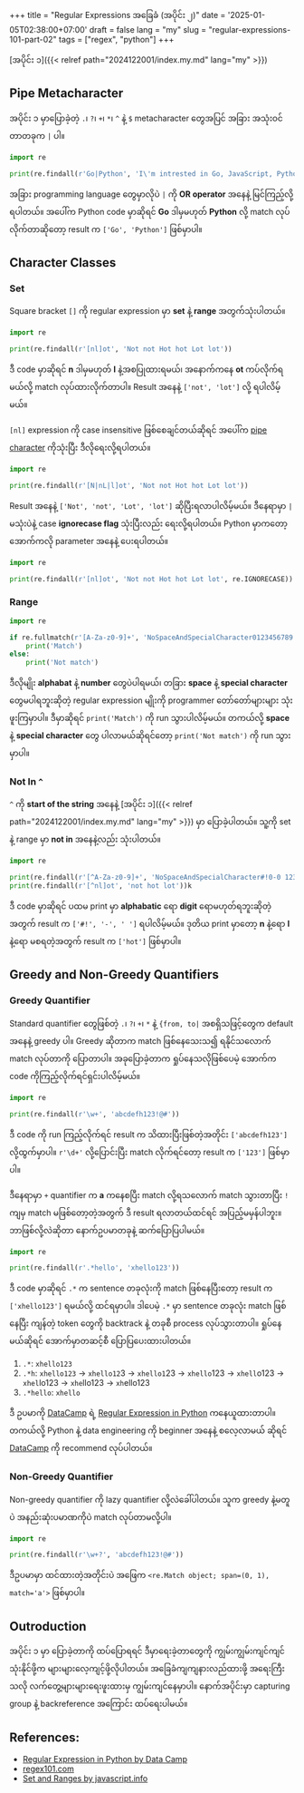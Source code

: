 +++
title = "Regular Expressions အခြေခံ (အပိုင်း ၂)"
date = '2025-01-05T02:38:00+07:00'
draft = false
lang = "my"
slug = "regular-expressions-101-part-02"
tags = ["regex", "python"]
+++

[အပိုင်း ၁]({{< relref path="2024122001/index.my.md" lang="my" >}})

## Pipe Metacharacter
အပိုင်း ၁ မှာပြောခဲ့တဲ့ `.`၊ `?`၊ `+`၊ `*`၊ `^` နဲ့ `$` metacharacter တွေအပြင် အခြား အသုံးဝင်တာတခုက `|` ပါ။
```python
import re

print(re.findall(r'Go|Python', 'I\'m intrested in Go, JavaScript, Python, and SQL'))
```
အခြား programming language တွေမှာလိုပဲ `|` ကို **OR operator** အနေနဲ့ မြင်ကြည့်လို့ရပါတယ်။ အပေါ်က Python code မှာဆိုရင် **Go** ဒါမှမဟုတ် **Python** လို့ match လုပ်လိုက်တာဆိုတော့ result က `['Go', 'Python']` ဖြစ်မှာပါ။

## Character Classes
### Set
Square bracket `[]` ကို regular expression မှာ **set** နဲ့ **range** အတွက်သုံးပါတယ်။
```python
import re

print(re.findall(r'[nl]ot', 'Not not Hot hot Lot lot'))
```
ဒီ code မှာဆိုရင် **n** ဒါမှမဟုတ် **l** နဲ့အစပြုထားရမယ်၊ အနောက်ကနေ **ot** ကပ်လိုက်ရမယ်လို့ match လုပ်ထားလိုက်တာပါ။ Result အနေနဲ့ `['not', 'lot']` လို့ ရပါလိမ့်မယ်။

`[nl]` expression ကို case insensitive ဖြစ်စေချင်တယ်ဆိုရင် အပေါ်က [pipe character](#pipe-metacharacter) ကိုသုံးပြီး ဒီလိုရေးလို့ရပါတယ်။
```python
import re

print(re.findall(r'[N|nL|l]ot', 'Not not Hot hot Lot lot'))
```
Result အနေနဲ့ `['Not', 'not', 'Lot', 'lot']` ဆိုပြီးရလာပါလိမ့်မယ်။ ဒီနေရာမှာ `|` မသုံးပဲနဲ့ case **ignorecase flag** သုံးပြီးလည်း ရေးလို့ရပါတယ်။ Python မှာကတော့ အောက်ကလို parameter အနေနဲ့ ပေးရပါတယ်။
```python
import re

print(re.findall(r'[nl]ot', 'Not not Hot hot Lot lot', re.IGNORECASE))
```

### Range
```python
import re

if re.fullmatch(r'[A-Za-z0-9]+', 'NoSpaceAndSpecialCharacter0123456789'):
    print('Match')
else:
    print('Not match')
```
ဒီလိုမျိုး **alphabat** နဲ့ **number** တွေပဲပါရမယ်၊ တခြား **space** နဲ့ **special character** တွေမပါရဘူးဆိုတဲ့ regular expression မျိုးကို programmer တော်တော်များများ သုံးဖူးကြမှာပါ။ ဒီမှာဆိုရင် `print('Match')` ကို run သွားပါလိမ့်မယ်။ တကယ်လို့ **space** နဲ့ **special character** တွေ ပါလာမယ်ဆိုရင်တော့ `print('Not match')` ကို run သွားမှာပါ။

### Not In `^`
`^` ကို **start of the string** အနေနဲ့ [အပိုင်း ၁]({{< relref path="2024122001/index.my.md" lang="my" >}}) မှာ ပြောခဲ့ပါတယ်။ သူ့ကို set နဲ့ range မှာ **not in** အနေနဲ့လည်း သုံးပါတယ်။
```python
import re

print(re.findall(r'[^A-Za-z0-9]+', 'NoSpaceAndSpecialCharacter#!0-0 123456789'))
print(re.findall(r'[^nl]ot', 'not hot lot'))k
```
ဒီ code မှာဆိုရင် ပထမ print မှာ **alphabatic** ရော **digit** ရောမဟုတ်ရဘူးဆိုတဲ့အတွက် result က `['#!', '-', ' ']` ရပါလိမ့်မယ်။ ဒုတိယ print မှာတော့ **n** နဲ့ရော **l** နဲ့ရော မစရတဲ့အတွက် result က `['hot']` ဖြစ်မှာပါ။

## Greedy and Non-Greedy Quantifiers
### Greedy Quantifier
Standard quantifier တွေဖြစ်တဲ့ `.`၊ `?`၊ `+`၊ `*` နဲ့ `{from, to|` အစရှိသဖြင့်တွေက default အနေနဲ့ greedy ပါ။ Greedy ဆိုတာက match ဖြစ်နေသေးသ၍ ရနိုင်သလောက် match လုပ်တာကို ပြောတာပါ။ အခုပြောခဲ့တာက ရှုပ်နေသလိုဖြစ်ပေမဲ့ အောက်က code ကိုကြည့်လိုက်ရင်ရှင်းပါလိမ့်မယ်။
```python
import re

print(re.findall(r'\w+', 'abcdefh123!@#'))
```
ဒီ code ကို run ကြည့်လိုက်ရင် result က သိထားပြီးဖြစ်တဲ့အတိုင်း `['abcdefh123']` လို့ထွက်မှာပါ။ `r'\d+'` လို့ပြောင်းပြီး match လိုက်ရင်တော့ result က `['123']` ဖြစ်မှာပါ။

ဒီနေရာမှာ `+` quantifier က **a** ကနေစပြီး match လို့ရသလောက် match သွားတာပြီး `!` ကျမှ match မဖြစ်တော့တဲ့အတွက် ဒီ result ရလာတယ်ထင်ရင် အပြည့်မမှန်ပါဘူး။ ဘာဖြစ်လို့လဲဆိုတာ နောက်ဥပမာတခုနဲ့ ဆက်ပြောပြပါမယ်။
```python
import re

print(re.findall(r'.*hello', 'xhello123'))
```
ဒီ code မှာဆိုရင် `.*` က sentence တခုလုံးကို match ဖြစ်နေပြီးတော့ result က `['xhello123']` ရမယ်လို့ ထင်ရမှာပါ။ ဒါပေမဲ့ `.*` မှာ sentence တခုလုံး match ဖြစ်နေပြီး ကျန်တဲ့ token တွေကို backtrack နဲ့ တခုစီ process လုပ်သွားတာပါ။ ရှုပ်နေမယ်ဆိုရင် အောက်မှာတဆင့်စီ ပြောပြပေးထားပါတယ်။

1. `.*`: `xhello123`
2. `.*h`: `xhello123` -> `xhello12`3 -> `xhello1`23 -> `xhello`123 -> `xhell`o123 -> `xhel`lo123 -> `xhe`llo123 -> `xh`ello123
3. `.*hello`: `xhello` 

ဒီ ဥပမာကို [DataCamp](https://www.datacamp.com/) ရဲ့ [Regular Expression in Python](https://campus.datacamp.com/courses/regular-expressions-in-python) ကနေယူထားတာပါ။ တကယ်လို့ Python နဲ့ data engineering ကို beginner အနေနဲ့ စလေ့လာမယ် ဆိုရင် [DataCamp](https://www.datacamp.com/) ကို recommend လုပ်ပါတယ်။

### Non-Greedy Quantifier
Non-greedy quantifier ကို lazy quantifier လို့လဲခေါ်ပါတယ်။ သူက greedy နဲ့မတူပဲ အနည်းဆုံးပမာဏကိုပဲ match လုပ်တာမလို့ပါ။
```python
import re

print(re.findall(r'\w+?', 'abcdefh123!@#'))
```
ဒီဥပမာမှာ ထင်ထားတဲ့အတိုင်းပဲ အဖြေက `<re.Match object; span=(0, 1), match='a'>` ဖြစ်မှာပါ။

## Outroduction
အပိုင်း ၁ မှာ ပြောခဲ့တာကို ထပ်ပြောရရင် ဒီမှာရေးခဲ့တာတွေကို ကျွမ်းကျွမ်းကျင်ကျင်သုံးနိုင်ဖို့က များများလေ့ကျင့်ဖို့လိုပါတယ်။ အခြေခံကျကျနားလည်ထားဖို့ အရေးကြီးသလို လက်တွေ့များများရေးဖူးထားမှ ကျွမ်းကျင်နေမှာပါ။ နောက်အပိုင်းမှာ capturing group နဲ့ backreference အကြောင်း ထပ်ရေးပါမယ်။

## References:
- [Regular Expression in Python by Data Camp](https://campus.datacamp.com/courses/regular-expressions-in-python)
- [regex101.com](https://regex101.com/)
- [Set and Ranges by javascript.info](https://javascript.info/regexp-character-sets-and-ranges)
